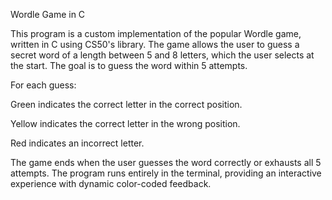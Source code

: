 Wordle Game in C

This program is a custom implementation of the popular Wordle game, written in C using CS50's library. The game allows the user to guess a secret word of a length between 5 and 8 letters, which the user selects at the start. The goal is to guess the word within 5 attempts.

For each guess:

Green indicates the correct letter in the correct position.

Yellow indicates the correct letter in the wrong position.

Red indicates an incorrect letter.

The game ends when the user guesses the word correctly or exhausts all 5 attempts. The program runs entirely in the terminal, providing an interactive experience with dynamic color-coded feedback.
